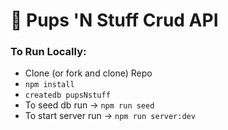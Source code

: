 # :dog: Pups 'N Stuff Crud API

### To Run Locally:

- Clone (or fork and clone) Repo
- `npm install`
- `createdb pupsNstuff`
- To seed db run -> `npm run seed`
- To start server run -> `npm run server:dev`
